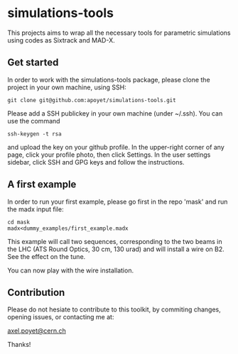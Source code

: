# simulations-tools
This projects aims to wrap all the necessary tools for parametric simulations using codes as Sixtrack and MAD-X.


## Get started
In order to work with the simulations-tools package, please clone the project in your own machine, using SSH:

```
git clone git@github.com:apoyet/simulations-tools.git
```

Please add a SSH publickey in your own machine (under ~/.ssh). You can use the command 

```
ssh-keygen -t rsa
```

and upload the key on your github profile. In the upper-right corner of any page, click your profile photo, then click Settings. In the user settings sidebar, click SSH and GPG keys and follow the instructions.

## A first example
In order to run your first example, please go first in the repo 'mask' and run the madx input file:
```
cd mask
madx<dummy_examples/first_example.madx
```
This example will call two sequences, corresponding to the two beams in the LHC (ATS Round Optics, 30 cm, 130 urad) and will install a wire on B2. See the effect on the tune. 

You can now play with the wire installation. 


## Contribution

Please do not hesiate to contribute to this toolkit, by commiting changes, opening issues, or contacting me at: 

axel.poyet@cern.ch


Thanks! 
